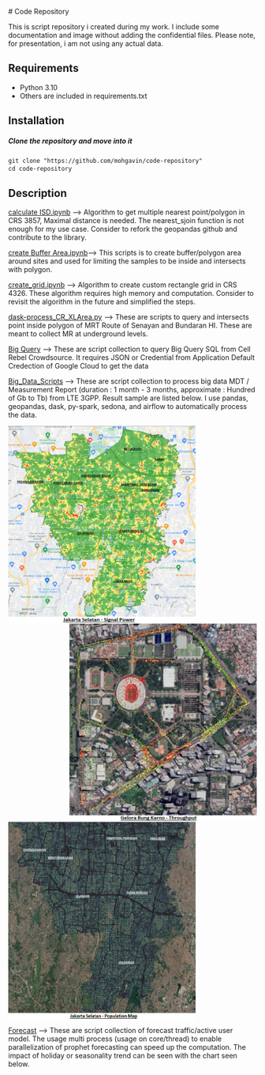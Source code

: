<p align="justify">
#  Code Repository

This is script repository i created during my work. I include some documentation and image without adding the confidential files. 
Please note, for presentation, i am not using any actual data.  
## Requirements

* Python 3.10
* Others are included in requirements.txt
## Installation

##### Clone the repository and move into it
```
git clone "https://github.com/mohgavin/code-repository"
cd code-repository
```

## Description

[calculate ISD.ipynb](https://github.com/mohgavin/code-repository/blob/main/calculate%20ISD.ipynb) --> Algorithm to get multiple nearest point/polygon in CRS 3857, Maximal distance is needed. The nearest_sjoin function is not enough for my use case. Consider to refork the geopandas github and contribute to the library.  

[create Buffer Area.ipynb](https://github.com/mohgavin/code-repository/blob/main/create%20Buffer%20Area.ipynb)--> This scripts is to create buffer/polygon area around sites and used for limiting the samples to be inside and intersects with polygon. 

[create_grid.ipynb](https://github.com/mohgavin/code-repository/blob/main/create_grid.ipynb) --> Algorithm to create custom rectangle grid in CRS 4326. These algorithm requires high memory and computation. Consider to revisit the algorithm in the future and simplified the steps.

[dask-process_CR_XLArea.py](https://github.com/mohgavin/code-repository/blob/main/dask-process_CR_XLArea.py) --> These are scripts to query and intersects point inside polygon of MRT Route of Senayan and Bundaran HI. These are meant to collect MR at underground levels. 

[Big Query](https://github.com/mohgavin/code-repository/tree/main/BigQuery) --> These are script collection to query Big Query SQL from Cell Rebel Crowdsource. It requires JSON or Credential from Application Default Credection of Google Cloud to get the data

[Big_Data_Scripts](https://github.com/mohgavin/code-repository/tree/main/Big_Data_Scripts) --> These are script collection to process big data MDT / Measurement Report (duration : 1 month - 3 months, approximate : Hundred of Gb to Tb)  from LTE 3GPP. Result sample are listed below. I use pandas, geopandas, dask, py-spark, sedona, and airflow to automatically process the data.   

<img align="left" src="https://github.com/mohgavin/code-repository/blob/main/Picture/Jaksel%20-%20Signal%20Power.png" width="380" height="400">

<img align="right" src="https://github.com/mohgavin/code-repository/blob/main/Picture/GBK%20-%20Throughput%20Power.png" width="380" height="400">

<br><br><br><br><br><br><br><br><br><br><br><br><br><br><br><br><br>

&nbsp;&nbsp;&nbsp;&nbsp;&nbsp;&nbsp;&nbsp;&nbsp;&nbsp;&nbsp;&nbsp;&nbsp;&nbsp;&nbsp;&nbsp;&nbsp;&nbsp;&nbsp;&nbsp;&nbsp;&nbsp;&nbsp;&nbsp;&nbsp;&nbsp;&nbsp;&nbsp;&nbsp;&nbsp;&nbsp;&nbsp;&nbsp;&nbsp;&nbsp;&nbsp;&nbsp;&nbsp;&nbsp;&nbsp;&nbsp;&nbsp;&nbsp;&nbsp;&nbsp;&nbsp;&nbsp;&nbsp;&nbsp;&nbsp;&nbsp;&nbsp;<img align="center" src="https://github.com/mohgavin/code-repository/blob/main/Picture/Jaksel%20-%20Population%20Map.png" width="380" height="400">

[Forecast](https://github.com/mohgavin/code-repository/tree/main/Forecast) --> These are script collection of forecast traffic/active user model. The usage multi process (usage on core/thread) to enable parallelization of prophet forecasting can speed up the computation. The impact of holiday or seasonality trend can be seen with the chart seen below. 



 </p>
